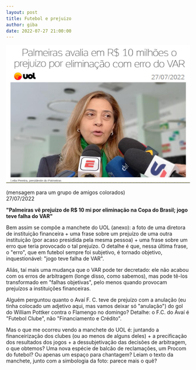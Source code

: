 ```yaml
---
layout: post
title: Futebol e prejuizo
author: giba
date: 2022-07-27 21:00:00
---
```

![](/uploads/palmeiras.jpg)

(mensagem para um grupo de amigos colorados)\
27/07/2022

**"Palmeiras vê prejuízo de R$ 10 mi por eliminação na Copa do Brasil; jogo teve falha do VAR"**

Bem assim se compõe a manchete do UOL (anexo): a foto de uma diretora de instituição financeira + uma frase sobre um prejuízo de uma outra instituição (por acaso presidida pela mesma pessoa) + uma frase sobre um erro que teria provocado o tal prejuízo. O detalhe é que, nessa última frase, o "erro", que em futebol sempre foi subjetivo, é tornado objetivo, inquestionável: "jogo teve falha de VAR".

Aliás, taí mais uma mudança que o VAR pode ter decretado: ele não acabou com os erros de arbitragem (longe disso, como sabemos), mas pode tê-los transformado em "falhas objetivas", pelo menos quando provocam prejuízos a instituições financeiras.

Alguém perguntou quanto o Avaí F. C. teve de prejuízo com a anulação (eu tinha colocado um adjetivo aqui, mas vamos deixar só "anulação") do gol do William Pottker contra o Flamengo no domingo? Detalhe: o F.C. do Avaí é "Futebol Clube", não "Financiamento e Crédito".

Mas o que me ocorreu vendo a manchete do UOL é: juntando a financeirização dos clubes (ou ao menos de alguns deles) + a precificação dos resultados dos jogos + a dessubjetivação das decisões de arbitragem, o que obtemos? Uma nova espécie de balcão de reclamações, um Procom do futebol? Ou apenas um espaço para chantagem? Leiam o texto da manchete, junto com a simbologia da foto: parece mais o quê?
